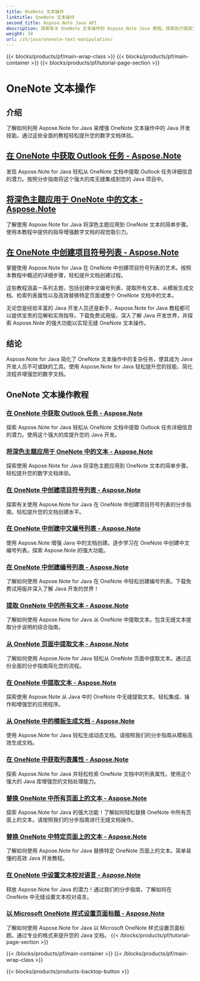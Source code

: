 ```yaml
---
title: OneNote 文本操作
linktitle: OneNote 文本操作
second_title: Aspose.Note Java API
description: 探索有关 OneNote 文本操作的 Aspose.Note Java 教程。探索执行提取文本、应用主题、创建列表等任务的有效方法。
weight: 34
url: /zh/java/onenote-text-manipulation/
---
```


{{< blocks/products/pf/main-wrap-class >}}
{{< blocks/products/pf/main-container >}}
{{< blocks/products/pf/tutorial-page-section >}}

# OneNote 文本操作


## 介绍

了解如何利用 Aspose.Note for Java 来增强 OneNote 文本操作中的 Java 开发技能。通过这些全面的教程轻松提升您的数字文档体验。

##  [在 OneNote 中获取 Outlook 任务 - Aspose.Note](./get-outlook-task/)
发现 Aspose.Note for Java 轻松从 OneNote 文档中提取 Outlook 任务详细信息的潜力。按照分步指南将这个强大的库无缝集成到您的 Java 项目中。

## [将深色主题应用于 OneNote 中的文本 - Aspose.Note](./apply-dark-theme/)
了解使用 Aspose.Note for Java 将深色主题应用到 OneNote 文本的简单步骤。使用本教程中提供的指导增强数字文档的视觉吸引力。

## [在 OneNote 中创建项目符号列表 - Aspose.Note](./create-bulleted-list/)
掌握使用 Aspose.Note for Java 在 OneNote 中创建项目符号列表的艺术。按照本教程中概述的详细步骤，轻松提升文档创建过程。

这些教程涵盖一系列主题，包括创建中文编号列表、提取所有文本、从模板生成文档、检索列表属性以及高效替换特定页面或整个 OneNote 文档中的文本。

无论您是经验丰富的 Java 开发人员还是新手，Aspose.Note for Java 教程都可以提供宝贵的见解和实用指导。下载免费试用版，深入了解 Java 开发世界，并探索 Aspose.Note 的强大功能以实现无缝 OneNote 文本操作。

## 结论
Aspose.Note for Java 简化了 OneNote 文本操作中的复杂任务，使其成为 Java 开发人员不可或缺的工具。使用 Aspose.Note for Java 轻松提升您的技能、简化流程并增强您的数字文档。
## OneNote 文本操作教程
### [在 OneNote 中获取 Outlook 任务 - Aspose.Note](./get-outlook-task/)
探索 Aspose.Note for Java 轻松从 OneNote 文档中提取 Outlook 任务详细信息的潜力。使用这个强大的库提升您的 Java 开发。
### [将深色主题应用于 OneNote 中的文本 - Aspose.Note](./apply-dark-theme/)
探索使用 Aspose.Note for Java 将深色主题应用到 OneNote 文本的简单步骤。轻松提升您的数字文档体验。
### [在 OneNote 中创建项目符号列表 - Aspose.Note](./create-bulleted-list/)
探索有关使用 Aspose.Note for Java 在 OneNote 中创建项目符号列表的分步指南。轻松提升您的文档创建水平。
### [在 OneNote 中创建中文编号列表 - Aspose.Note](./create-chinese-numbered-list/)
使用 Aspose.Note 增强 Java 中的文档创建。逐步学习在 OneNote 中创建中文编号列表。探索 Aspose.Note 的强大功能。
### [在 OneNote 中创建编号列表 - Aspose.Note](./create-numbered-list/)
了解如何使用 Aspose.Note for Java 在 OneNote 中轻松创建编号列表。下载免费试用版并深入了解 Java 开发的世界！
### [提取 OneNote 中的所有文本 - Aspose.Note](./extract-all-text/)
了解如何使用 Aspose.Note for Java 从 OneNote 中提取文本。包含无缝文本提取分步说明的综合指南。
### [从 OneNote 页面中提取文本 - Aspose.Note](./extract-text-from-a-page/)
了解如何使用 Aspose.Note for Java 轻松从 OneNote 页面中提取文本。通过这份全面的分步指南简化您的流程。
### [在 OneNote 中提取文本 - Aspose.Note](./extract-text/)
探索使用 Aspose.Note 从 Java 中的 OneNote 中无缝提取文本。轻松集成、操作和增强您的应用程序。
### [从 OneNote 中的模板生成文档 - Aspose.Note](./generate-document-from-template/)
使用 Aspose.Note for Java 轻松生成动态文档。请按照我们的分步指南从模板高效生成文档。
### [在 OneNote 中获取列表属性 - Aspose.Note](./get-list-properties/)
探索 Aspose.Note for Java 并轻松检索 OneNote 文档中的列表属性。使用这个强大的 Java 库增强您的文档处理能力。
### [替换 OneNote 中所有页面上的文本 - Aspose.Note](./replace-text-on-all-pages/)
探索 Aspose.Note for Java 的强大功能！了解如何轻松替换 OneNote 中所有页面上的文本。请按照我们的分步指南进行无缝文档操作。
### [替换 OneNote 中特定页面上的文本 - Aspose.Note](./replace-text-on-particular-page/)
了解如何使用 Aspose.Note for Java 替换特定 OneNote 页面上的文本。简单易懂的高效 Java 开发教程。
### [在 OneNote 中设置文本校对语言 - Aspose.Note](./set-proofing-language-for-text/)
释放 Aspose.Note for Java 的潜力！通过我们的分步指南，了解如何在 OneNote 中无缝设置文本校对语言。
### [以 Microsoft OneNote 样式设置页面标题 - Aspose.Note](./setting-page-title-in-microsoft-onenote-style/)
了解如何使用 Aspose.Note for Java 以 Microsoft OneNote 样式设置页面标题。通过专业的格式来提升您的 Java 文档。
{{< /blocks/products/pf/tutorial-page-section >}}

{{< /blocks/products/pf/main-container >}}
{{< /blocks/products/pf/main-wrap-class >}}

{{< blocks/products/products-backtop-button >}}
